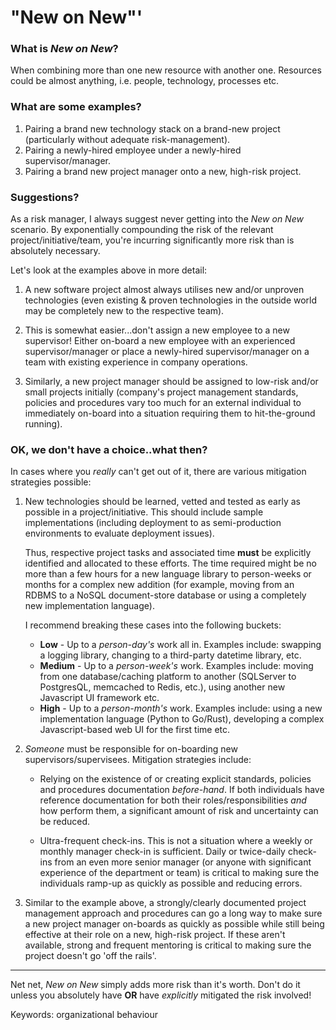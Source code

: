 # "New on New"'

### What is *New on New*?

When combining more than one new resource with another one.
Resources could be almost anything, i.e. people, technology, processes etc.

<!--more-->

### What are some examples?

1. Pairing a brand new technology stack on a brand-new project (particularly without adequate risk-management).
2. Pairing a newly-hired employee under a newly-hired supervisor/manager.
3. Pairing a brand new project manager onto a new, high-risk project.

### Suggestions?

As a risk manager, I always suggest never getting into the *New on New* scenario. By
exponentially compounding the risk of the relevant project/initiative/team, you're incurring
significantly more risk than is absolutely necessary.

Let's look at the examples above in more detail:

  1. A new software project almost always utilises new and/or unproven technologies (even
     existing & proven technologies in the outside world may be completely new to the respective
     team).

  2. This is somewhat easier...don't assign a new employee to a new supervisor! Either on-board
     a new employee with an experienced supervisor/manager or place a newly-hired
     supervisor/manager on a team with existing experience in company operations.

  3. Similarly, a new project manager should be assigned to low-risk and/or small projects
     initially (company's project management standards, policies and procedures vary too much
     for an external individual to immediately on-board into a situation requiring them to
     hit-the-ground running).

### OK, we don't have a choice..what then?

In cases where you *really* can't get out of it, there are various mitigation strategies possible:

  1. New technologies should be learned, vetted and tested as early as possible in a
     project/initiative. This should include sample implementations (including deployment to as
     semi-production environments to evaluate deployment issues).

     Thus, respective project tasks and associated time **must** be explicitly identified and
     allocated to these efforts. The time required might be no more than a few hours for a new
     language library to person-weeks or months for a complex new addition (for example, moving
     from an RDBMS to a NoSQL document-store database or using a completely new implementation
     language).

     I recommend breaking these cases into the following buckets:

     * **Low** - Up to a *person-day's* work all in. Examples include: swapping a logging library,
       changing to a third-party datetime library, etc.
     * **Medium** - Up to a *person-week's* work. Examples include: moving from one
       database/caching platform to another (SQLServer to PostgresQL, memcached to Redis, etc.),
       using another new Javascript UI framework etc.
     * **High** - Up to a *person-month's* work. Examples include: using a new implementation
       language (Python to Go/Rust), developing a complex Javascript-based web UI for the first
       time etc.

  2. *Someone* must be responsible for on-boarding new supervisors/supervisees. Mitigation strategies include:

     * Relying on the existence of or creating explicit standards, policies and procedures
       documentation *before-hand*. If both individuals have reference documentation for both
       their roles/responsibilities *and* how perform them, a significant amount of risk and
       uncertainty can be reduced.

     * Ultra-frequent check-ins. This is not a situation where a weekly or monthly manager
       check-in is sufficient. Daily or twice-daily check-ins from an even more senior manager
       (or anyone with significant experience of the department or team) is critical to making
       sure the individuals ramp-up as quickly as possible and reducing errors.

  3. Similar to the example above, a strongly/clearly documented project management approach and
     procedures can go a long way to make sure a new project manager on-boards as quickly as
     possible while still being effective at their role on a new, high-risk project. If these
     aren't available, strong and frequent mentoring is critical to making sure the project
     doesn't go 'off the rails'.

---------------------


Net net, *New on New* simply adds more risk than it's worth. Don't do it unless you absolutely
have **OR** have *explicitly* mitigated the risk involved!


Keywords: organizational behaviour
